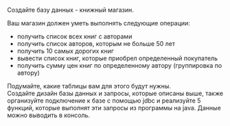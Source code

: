 Создайте базу данных - книжный магазин.

Ваш магазин должен уметь выполнять следующие операции:
- получить список всех книг с авторами
- получить список авторов, которым не больше 50 лет
- получить 10 самых дорогих книг
- вывести список книг, которые приобрел определенный покупатель
- получить сумму цен книг по определенному автору (группировка по автору)

Подумайте, какие таблицы вам для этого будут нужны.  
Создайте дизайн базы данных и запросы, которые описаны выше, также  
организуйте подключение к базе с помощью jdbc и реализуйте 5 функций, которые выполнят эти запросы
из программы на java. Данные можно выводить в консоль.
